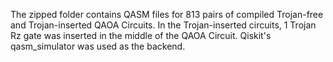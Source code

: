 
The zipped folder contains QASM files for 813 pairs of compiled Trojan-free and Trojan-inserted QAOA Circuits. In the Trojan-inserted circuits, 1 Trojan Rz gate was inserted in the middle of the QAOA Circuit. Qiskit's qasm_simulator was used as the backend.
